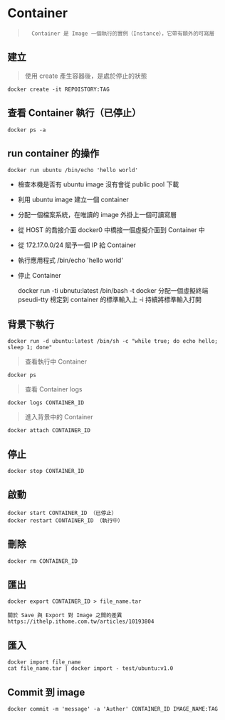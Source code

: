 # Container

>		Container 是 Image 一個執行的實例（Instance），它帶有額外的可寫層

## 建立

>	使用 create 產生容器後，是處於停止的狀態

	docker create -it REPOISTORY:TAG
	
## 查看 Container 執行（已停止）

	docker ps -a
	
## run container 的操作

	docker run ubuntu /bin/echo 'hello world'
	
*	檢查本機是否有 ubuntu image 沒有會從 public pool 下載
*	利用 ubuntu image 建立一個 container
*	分配一個檔案系統，在唯讀的 image 外掛上一個可讀寫層
*	從 HOST 的喬接介面 docker0 中橋接一個虛擬介面到 Container 中
*	從 172.17.0.0/24 賦予一個 IP 給 Container
*	執行應用程式 /bin/echo 'hello world'
*	停止 Container

	docker run -ti ubnutu:latest /bin/bash
	-t docker 分配一個虛擬終端 pseudi-tty 榜定到 container 的標準輸入上
	-i 持續將標準輸入打開
	
## 背景下執行

	docker run -d ubuntu:latest /bin/sh -c "while true; do echo hello; sleep 1; done"
	
> 查看執行中 Container

	docker ps
	
> 查看 Container logs

	docker logs CONTAINER_ID

> 進入背景中的 Container

	docker attach CONTAINER_ID
	
## 停止

	docker stop CONTAINER_ID
	
## 啟動

	docker start CONTAINER_ID （已停止）
	docker restart CONTAINER_ID （執行中）
	
## 刪除

	docker rm CONTAINER_ID
	
## 匯出

	docker export CONTAINER_ID > file_name.tar
	
	關於 Save 與 Export 對 Image 之間的差異
	https://ithelp.ithome.com.tw/articles/10193804
	
## 匯入

	docker import file_name
	cat file_name.tar | docker import - test/ubuntu:v1.0
	
## Commit 到 image
	docker commit -m 'message' -a 'Auther' CONTAINER_ID IMAGE_NAME:TAG
	


